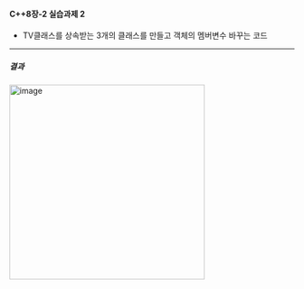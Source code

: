 #### C++8장-2 실습과제 2
  * TV클래스를 상속받는 3개의 클래스를 만들고 객체의 멤버변수 바꾸는 코드

---
##### 결과
<img width="345" alt="image" src="https://github.com/user-attachments/assets/8d065633-f1f4-4278-9bfd-f579cda457a3">
